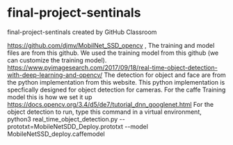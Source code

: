 # final-project-sentinals
final-project-sentinals created by GitHub Classroom

https://github.com/djmv/MobilNet_SSD_opencv , The training and model files are from this github. We used the training model from this github (we can customize the training model).
https://www.pyimagesearch.com/2017/09/18/real-time-object-detection-with-deep-learning-and-opencv/ 
The detection for object and face are from the python implementation from this website. This python implementation is specfically designed for object detection for cameras.
For the caffe Training model this is how we set it up https://docs.opencv.org/3.4/d5/de7/tutorial_dnn_googlenet.html
For the object detection to run, type this command in a virtual environment, 
python3 real_time_object_detection.py --prototxt=MobileNetSDD_Deploy.prototxt --model MobileNetSSD_deploy.caffemodel
